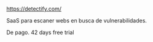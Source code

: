 https://detectify.com/

SaaS para escaner webs en busca de vulnerabilidades.

De pago. 42 days free trial

